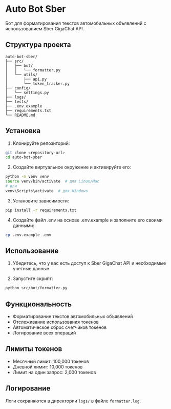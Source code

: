 # Auto Bot Sber

Бот для форматирования текстов автомобильных объявлений с использованием Sber GigaChat API.

## Структура проекта

```
auto-bot-sber/
├── src/
│   ├── bot/
│   │   └── formatter.py
│   └── utils/
│       ├── api.py
│       └── token_tracker.py
├── config/
│   └── settings.py
├── logs/
├── tests/
├── .env.example
├── requirements.txt
└── README.md
```

## Установка

1. Клонируйте репозиторий:
```bash
git clone <repository-url>
cd auto-bot-sber
```

2. Создайте виртуальное окружение и активируйте его:
```bash
python -m venv venv
source venv/bin/activate  # для Linux/Mac
# или
venv\Scripts\activate  # для Windows
```

3. Установите зависимости:
```bash
pip install -r requirements.txt
```

4. Создайте файл .env на основе .env.example и заполните его своими данными:
```bash
cp .env.example .env
```

## Использование

1. Убедитесь, что у вас есть доступ к Sber GigaChat API и необходимые учетные данные.

2. Запустите скрипт:
```bash
python src/bot/formatter.py
```

## Функциональность

- Форматирование текстов автомобильных объявлений
- Отслеживание использования токенов
- Автоматическое сброс счетчиков токенов
- Логирование всех операций

## Лимиты токенов

- Месячный лимит: 100,000 токенов
- Дневной лимит: 10,000 токенов
- Лимит на один запрос: 2,000 токенов

## Логирование

Логи сохраняются в директории `logs/` в файле `formatter.log`.
